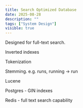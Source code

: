 ```yaml
---
title: Search Optimized Database
date: 2025-08-28
description: ""
tags: ["System Design"]
visible: true
---
```


Designed for full-text search.

Inverted indexes

Tokenization

Stemming. e.g. runs, running -> run

Lucene

Postgres - GIN indexes

Redis - full text search capability
